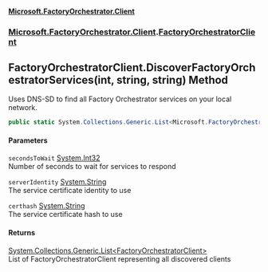 #### [Microsoft.FactoryOrchestrator.Client](./Microsoft-FactoryOrchestrator-Client.md 'Microsoft.FactoryOrchestrator.Client')
### [Microsoft.FactoryOrchestrator.Client](./Microsoft-FactoryOrchestrator-Client.md 'Microsoft.FactoryOrchestrator.Client').[FactoryOrchestratorClient](./Microsoft-FactoryOrchestrator-Client-FactoryOrchestratorClient.md 'Microsoft.FactoryOrchestrator.Client.FactoryOrchestratorClient')
## FactoryOrchestratorClient.DiscoverFactoryOrchestratorServices(int, string, string) Method
Uses DNS-SD to find all Factory Orchestrator services on your local network.  
```csharp
public static System.Collections.Generic.List<Microsoft.FactoryOrchestrator.Client.FactoryOrchestratorClient> DiscoverFactoryOrchestratorServices(int secondsToWait, string serverIdentity="FactoryServer", string certhash="E8BF0011168803E6F4AF15C9AFE8C9C12F368C8F");
```
#### Parameters
<a name='Microsoft-FactoryOrchestrator-Client-FactoryOrchestratorClient-DiscoverFactoryOrchestratorServices(int_string_string)-secondsToWait'></a>
`secondsToWait` [System.Int32](https://docs.microsoft.com/en-us/dotnet/api/System.Int32 'System.Int32')  
Number of seconds to wait for services to respond  
  
<a name='Microsoft-FactoryOrchestrator-Client-FactoryOrchestratorClient-DiscoverFactoryOrchestratorServices(int_string_string)-serverIdentity'></a>
`serverIdentity` [System.String](https://docs.microsoft.com/en-us/dotnet/api/System.String 'System.String')  
The service certificate identity to use  
  
<a name='Microsoft-FactoryOrchestrator-Client-FactoryOrchestratorClient-DiscoverFactoryOrchestratorServices(int_string_string)-certhash'></a>
`certhash` [System.String](https://docs.microsoft.com/en-us/dotnet/api/System.String 'System.String')  
The service certificate hash to use  
  
#### Returns
[System.Collections.Generic.List&lt;](https://docs.microsoft.com/en-us/dotnet/api/System.Collections.Generic.List-1 'System.Collections.Generic.List')[FactoryOrchestratorClient](./Microsoft-FactoryOrchestrator-Client-FactoryOrchestratorClient.md 'Microsoft.FactoryOrchestrator.Client.FactoryOrchestratorClient')[&gt;](https://docs.microsoft.com/en-us/dotnet/api/System.Collections.Generic.List-1 'System.Collections.Generic.List')  
List of FactoryOrchestratorClient representing all discovered clients  
